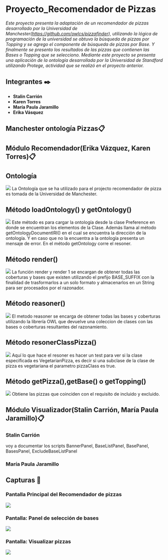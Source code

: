 # Proyecto_Recomendador de Pizzas
_Este proyecto presenta la adaptación de un recomendador de pizzas desarrollado por la Universidad de Manchester(https://github.com/owlcs/pizzafinder), utilizando la lógica de programación de la universidad se obtuvo la búsqueda de pizzas por Topping y se agrego el componente de búsqueda de pizzas por Base. Y finalmente se presento los resultados de las pizzas que contienen las Bases o Topping que se selecciono._
_Mediante este proyecto se presenta una aplicación de la ontología desarrollada por la Universidad de Standford utilizando Protege, actividad que se realizó en el proyecto anterior._

## Integrantes ✒️

* **Stalin Carrión** 
* **Karen Torres** 
* **María Paula Jaramillo** 
* **Erika Vásquez** 
## Manchester ontología Pizzas📋
## Módulo Recomendador(Erika Vázquez, Karen Torres)📋
## Ontología
![](https://github.com/etvasquez/finderpizza/blob/master/Ontologia.JPG)
La Ontología que se ha utilizado para el projecto recomendador de pizza es tomada de la Universidad de Manchester.
## Método loadOntology() y getOntology()
![](https://github.com/etvasquez/finderpizza/blob/master/loadOntology.JPG)
Este método es para cargar la ontología desde la clase Preference en donde se encuentran los elementos de la Clase. Además llama al método getOntologyDocumentIRI() en el cual se encuentra la dirección de la ontología. Y en caso que no la encuentra a la ontología presenta un mensaje de error. En el método getOntology corre el resoner.
## Método render()
![](https://github.com/etvasquez/finderpizza/blob/master/render.JPG)
La función render y render 1 se encargan de obtener todas las coberturas y bases que existen utilizando el prefijo BASE_SUFFIX con la  finalidad de trasformarlos a un solo formato y almacenarlos en un String para ser procesados por el razonador.  
## Método reasoner()
![](https://github.com/etvasquez/finderpizza/blob/master/resoner.JPG)
El metodo reasoner se encarga de obtener todas las bases y coberturas utilizando la librería OWL que devuelve una coleccion de clases con las bases o coberturas resultantes del razonamiento. 
## Método resonerClassPizza()
![](https://github.com/etvasquez/finderpizza/blob/master/resonerClassPizza.JPG)
Aquí lo que hace el resoner es hacer un test para ver si la clase especificada es VegetarianPizza, es decir si una subclase de la clase de pizza es vegetariana el parametro pizzaClass es true.
## Método getPizza(),getBase() o getTopping()
![](https://github.com/etvasquez/finderpizza/blob/master/CollectionPizzaClass.JPG)
Obtiene las pizzas que coinciden con el requisito de incluido y excluido.
## Módulo Visualizador(Stalin Carrión, María Paula Jaramillo)📋
### Stalin Carrión
voy a documentar los scripts BannerPanel, BaseListPanel, BasePanel, BasesPanel, ExcludeBaseListPanel
### María Paula Jaramillo

## Capturas 📖
### Pantalla Principal del Recomendador de pizzas
![](https://github.com/etvasquez/finderpizza/blob/master/PantallaPrincipal.JPG)
### Pantalla: Panel de selección de bases
![](https://github.com/etvasquez/finderpizza/blob/master/PanelBases.JPG)
### Pantalla: Visualizar pizzas
![](https://github.com/etvasquez/finderpizza/blob/master/PresentarPizzas.JPG)
